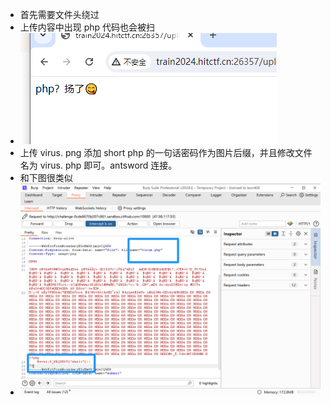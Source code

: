 - 首先需要文件头绕过
- 上传内容中出现 php 代码也会被扫
- ![image.png](https://raw.githubusercontent.com/MarchPhantasia/pic/main/hexoblog/20240806221619.png)
- 上传 virus. png 添加 short php 的一句话密码作为图片后缀，并且修改文件名为 virus. php 即可。antsword 连接。
- 和下图很类似
- ![image.png](https://raw.githubusercontent.com/MarchPhantasia/pic/main/hexoblog/20240806220849.png)